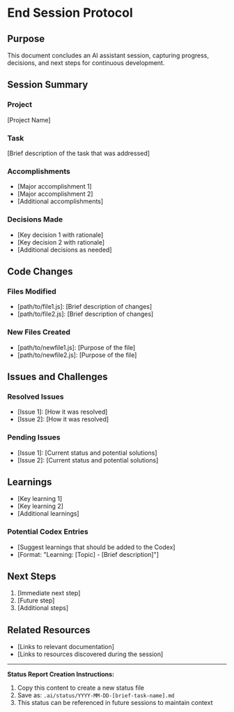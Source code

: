 # End Session Protocol

## Purpose
This document concludes an AI assistant session, capturing progress, decisions, and next steps for continuous development.

## Session Summary

### Project
[Project Name]

### Task
[Brief description of the task that was addressed]

### Accomplishments
- [Major accomplishment 1]
- [Major accomplishment 2]
- [Additional accomplishments]

### Decisions Made
- [Key decision 1 with rationale]
- [Key decision 2 with rationale]
- [Additional decisions as needed]

## Code Changes

### Files Modified
- [path/to/file1.js]: [Brief description of changes]
- [path/to/file2.js]: [Brief description of changes]

### New Files Created
- [path/to/newfile1.js]: [Purpose of the file]
- [path/to/newfile2.js]: [Purpose of the file]

## Issues and Challenges

### Resolved Issues
- [Issue 1]: [How it was resolved]
- [Issue 2]: [How it was resolved]

### Pending Issues
- [Issue 1]: [Current status and potential solutions]
- [Issue 2]: [Current status and potential solutions]

## Learnings
- [Key learning 1]
- [Key learning 2]
- [Additional learnings]

### Potential Codex Entries
- [Suggest learnings that should be added to the Codex]
- [Format: "Learning: [Topic] - [Brief description]"]

## Next Steps
1. [Immediate next step]
2. [Future step]
3. [Additional steps]

## Related Resources
- [Links to relevant documentation]
- [Links to resources discovered during the session]

---

**Status Report Creation Instructions:**

1. Copy this content to create a new status file
2. Save as: `.ai/status/YYYY-MM-DD-[brief-task-name].md`
3. This status can be referenced in future sessions to maintain context